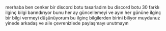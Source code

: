 merhaba ben cenker bir discord botu tasarladım bu discord botu 30 farklı ilginç bilgi barındırıyor bunu her ay güncellemeyi ve ayın her gününe ilginç bir bilgi vermeyi düşünüyorum bu ilginç bilgilerden birini biliyor muydunuz
yinede arkadaş ve aile çevrenizlede paylaşmayı unutmayın

